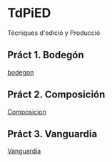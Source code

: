 # TdPiED
Técniques d'edició y Producció
## Práct 1. Bodegón
[bodegon](practica001.rar)
## Práct 2. Composición
[Composicion](practica002.rar)
## Práct 3. Vanguardia
[Vanguardia](practica003.rar)
